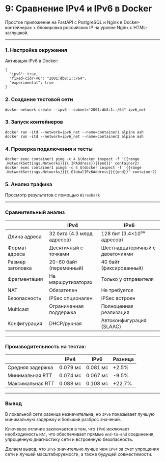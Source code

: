 
# 9: Сравнение IPv4 и IPv6 в Docker
Простое приложение на FastAPI с PostgreSQL и Nginx в Docker-контейнерах + блокировка российских IP на уровне Nginx с HTML-заглушкой.

---
### 1. Настройка окружения
Активация IPv6 в Docker:
```
{
  "ipv6": true,
  "fixed-cidr-v6": "2001:db8:1::/64",
  "experimental": true
}
```
### 2. Создание тестовой сети  
  ```
  docker network create --ipv6 --subnet="2001:db8:1::/64" ipv6_net
  ```
### 3. Запуск контейнеров
  ```
  docker run -itd --network=ipv6_net --name=container1 alpine ash
  docker run -itd --network=ipv6_net --name=container2 alpine ash
  ```
### 4. Проверка подключения и тесты
  ```
docker exec container1 ping -c 4 $(docker inspect -f '{{range .NetworkSettings.Networks}}{{.IPAddress}}{{end}}' container2)
docker exec container1 ping6 -c 4 $(docker inspect -f '{{range .NetworkSettings.Networks}}{{.GlobalIPv6Address}}{{end}}' container2)
  ```
### 5. Анализ трафика
Просмотр результатов с помощью `Wireshark`

---

### Сравнительный анализ
|                     | IPv4               | IPv6 |
| -------------------------- | --------------------- | ----- |
| Длина адреса       | 32 бита (4.3 млрд адресов) | 128 бит (3.4×10³⁸ адресов) |
| Формат адреса      | Десятичный с точками | Шестнадцатеричный с двоеточиями  |
| Размер заголовка   | 	20-60 байт (переменный) | 40 байт (фиксированный) |
| Фрагментация   | 	На маршрутизаторах | Только у отправителя |
| NAT   | 	Обязателен | Не требуется |
| Безопасность  | 	IPSec опционален | IPSec встроен |
| Multicast   | 		Ограниченная поддержка | Полноценная реализация |
| Конфигурация  | 	DHCP/ручная | Автоконфигурация (SLAAC) |

---
### Производительность на тестах:
|                     | IPv4               | IPv6 | Разница |
|---|--- |--- |---|
|Средняя задержка|0.079 мс|0.081 мс|+2.5%|
|Минимальная RTT|0.074 мс|0.067 мс|-9.5%|
|Максимальная RTT|0.088 мс|0.108 мс|+22.7%|

---
### Вывод

В локальной сети разница незначительна, но `IPv6` показывает лучшую минимальную задержку и больший разброс значений. 

Ключевое отличие заключается в том, что `IPv6` исключает необходимость `NAT`, что обеспечивает прямые `end-to-end` соединения, упрощенную диагностику сети и встроенную безопасность.

Делаем вывод, что `IPv6` значительно лучше чем `IPv4` за счет упрощения сети и лучшей масштабируемости, а также будущей совместимости.
